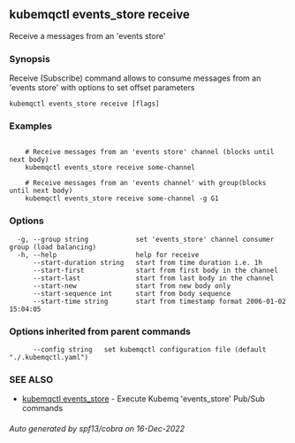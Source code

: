 ## kubemqctl events_store receive

Receive a messages from an 'events store'

### Synopsis

Receive (Subscribe) command allows to consume messages from an 'events store' with options to set offset parameters

```
kubemqctl events_store receive [flags]
```

### Examples

```

	# Receive messages from an 'events store' channel (blocks until next body)
	kubemqctl events_store receive some-channel

	# Receive messages from an 'events channel' with group(blocks until next body)
	kubemqctl events_store receive some-channel -g G1

```

### Options

```
  -g, --group string            set 'events_store' channel consumer group (load balancing)
  -h, --help                    help for receive
      --start-duration string   start from time duration i.e. 1h
      --start-first             start from first body in the channel
      --start-last              start from last body in the channel
      --start-new               start from new body only
      --start-sequence int      start from body sequence
      --start-time string       start from timestamp format 2006-01-02 15:04:05
```

### Options inherited from parent commands

```
      --config string   set kubemqctl configuration file (default "./.kubemqctl.yaml")
```

### SEE ALSO

* [kubemqctl events_store](kubemqctl_events_store.md)	 - Execute Kubemq 'events_store' Pub/Sub commands

###### Auto generated by spf13/cobra on 16-Dec-2022
